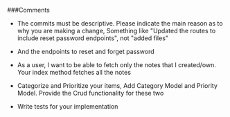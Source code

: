 ###Comments
- The commits must be descriptive. Please indicate the main reason as to why you are making a change, Something like "Updated the routes to include reset password endpoints", not "added files"

- And the endpoints to reset and forget password

- As a user, I want to be able to fetch only the notes that I created/own. Your index method fetches all the notes

- Categorize and Prioritize your items, Add Category Model and Priority Model. Provide the Crud functionality for these two

- Write tests for your implementation
